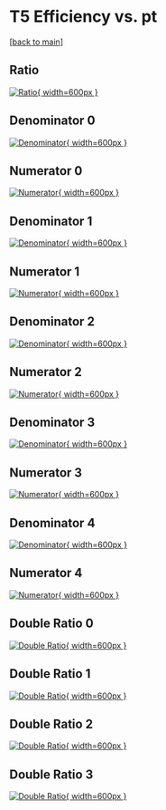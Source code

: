 # T5 Efficiency vs. pt

[[back to main](./)]



## Ratio

[![Ratio](../mtv/var/T5_base_211_0_eff_pt.png){ width=600px }](../mtv/var/T5_base_211_0_eff_pt.pdf)

## Denominator 0

[![Denominator](../mtv/den/T5_base_211_0_eff_pt_den0.png){ width=600px }](../mtv/den/T5_base_211_0_eff_pt_den0.pdf)

## Numerator 0

[![Numerator](../mtv/num/T5_base_211_0_eff_pt_num0.png){ width=600px }](../mtv/num/T5_base_211_0_eff_pt_num0.pdf)

## Denominator 1

[![Denominator](../mtv/den/T5_base_211_0_eff_pt_den1.png){ width=600px }](../mtv/den/T5_base_211_0_eff_pt_den1.pdf)

## Numerator 1

[![Numerator](../mtv/num/T5_base_211_0_eff_pt_num1.png){ width=600px }](../mtv/num/T5_base_211_0_eff_pt_num1.pdf)

## Denominator 2

[![Denominator](../mtv/den/T5_base_211_0_eff_pt_den2.png){ width=600px }](../mtv/den/T5_base_211_0_eff_pt_den2.pdf)

## Numerator 2

[![Numerator](../mtv/num/T5_base_211_0_eff_pt_num2.png){ width=600px }](../mtv/num/T5_base_211_0_eff_pt_num2.pdf)

## Denominator 3

[![Denominator](../mtv/den/T5_base_211_0_eff_pt_den3.png){ width=600px }](../mtv/den/T5_base_211_0_eff_pt_den3.pdf)

## Numerator 3

[![Numerator](../mtv/num/T5_base_211_0_eff_pt_num3.png){ width=600px }](../mtv/num/T5_base_211_0_eff_pt_num3.pdf)

## Denominator 4

[![Denominator](../mtv/den/T5_base_211_0_eff_pt_den4.png){ width=600px }](../mtv/den/T5_base_211_0_eff_pt_den4.pdf)

## Numerator 4

[![Numerator](../mtv/num/T5_base_211_0_eff_pt_num4.png){ width=600px }](../mtv/num/T5_base_211_0_eff_pt_num4.pdf)

## Double Ratio 0

[![Double Ratio](../mtv/ratio/T5_base_211_0_eff_pt_ratio0.png){ width=600px }](../mtv/ratio/T5_base_211_0_eff_pt_ratio0.pdf)

## Double Ratio 1

[![Double Ratio](../mtv/ratio/T5_base_211_0_eff_pt_ratio1.png){ width=600px }](../mtv/ratio/T5_base_211_0_eff_pt_ratio1.pdf)

## Double Ratio 2

[![Double Ratio](../mtv/ratio/T5_base_211_0_eff_pt_ratio2.png){ width=600px }](../mtv/ratio/T5_base_211_0_eff_pt_ratio2.pdf)

## Double Ratio 3

[![Double Ratio](../mtv/ratio/T5_base_211_0_eff_pt_ratio3.png){ width=600px }](../mtv/ratio/T5_base_211_0_eff_pt_ratio3.pdf)

